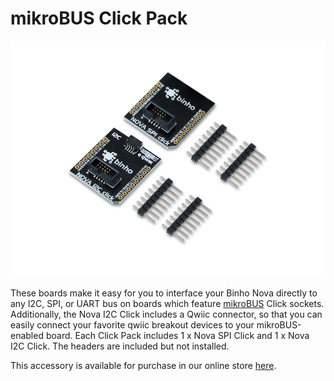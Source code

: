 # mikroBUS Click Pack

![](../../.gitbook/assets/mikrobusclickpack.png)

 These boards make it easy for you to interface your Binho Nova directly to any I2C, SPI, or UART bus on boards which feature [mikroBUS](https://www.mikroe.com/mikrobus) Click sockets. Additionally, the Nova I2C Click includes a Qwiic connector, so that you can easily connect your favorite qwiic breakout devices to your mikroBUS-enabled board. Each Click Pack includes 1 x Nova SPI Click and 1 x Nova I2C Click. The headers are included but not installed.

This accessory is available for purchase in our online store [here](https://binho.io/collections/accessories/products/mikrobus-click-pack).

